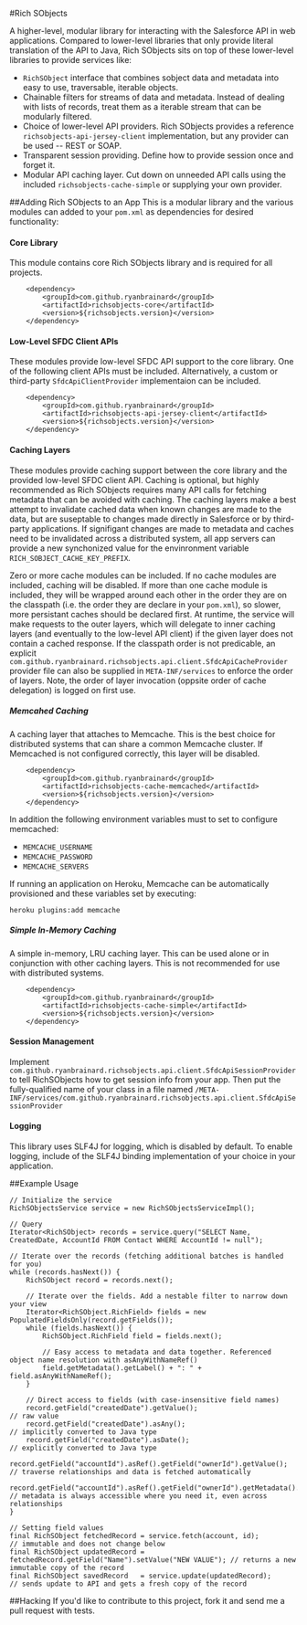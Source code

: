 #Rich SObjects

A higher-level, modular library for interacting with the Salesforce API in web applications.
Compared to lower-level libraries that only provide literal translation of the API
to Java, Rich SObjects sits on top of these lower-level libraries to provide services
like:

 - `RichSObject` interface that combines sobject data and metadata into easy to use, traversable, iterable objects.
 - Chainable filters for streams of data and metadata.
   Instead of dealing with lists of records, treat them as a iterable stream that can be modularly filtered.
 - Choice of lower-level API providers.
   Rich SObjects provides a reference `richsobjects-api-jersey-client` implementation, but any provider can be used -- REST or SOAP.
 - Transparent session providing. Define how to provide session once and forget it.
 - Modular API caching layer. Cut down on unneeded API calls using the included `richsobjects-cache-simple` or supplying your own provider.

##Adding Rich SObjects to an App
This is a modular library and the various modules can added to your `pom.xml` as dependencies for desired functionality:

#### Core Library
This module contains core Rich SObjects library and is required for all projects.

        <dependency>
            <groupId>com.github.ryanbrainard</groupId>
            <artifactId>richsobjects-core</artifactId>
            <version>${richsobjects.version}</version>
        </dependency>

#### Low-Level SFDC Client APIs
These modules provide low-level SFDC API support to the core library.
One of the following client APIs must be included.
Alternatively, a custom or third-party `SfdcApiClientProvider` implementaion can be included.

        <dependency>
            <groupId>com.github.ryanbrainard</groupId>
            <artifactId>richsobjects-api-jersey-client</artifactId>
            <version>${richsobjects.version}</version>
        </dependency>

#### Caching Layers
These modules provide caching support between the core library and the provided low-level SFDC client API.
Caching is optional, but highly recommended as Rich SObjects requires many API calls for fetching metadata
that can be avoided with caching. The caching layers make a best attempt to invalidate cached data when
known changes are made to the data, but are suseptable to changes made directly in Salesforce or
by third-party applications. If signifigant changes are made to metadata and caches need to be invalidated
across a distributed system, all app servers can provide a new synchonized value for the envinronment
variable `RICH_SOBJECT_CACHE_KEY_PREFIX`.

Zero or more cache modules can be included. If no cache modules are included, caching will be disabled.
If more than one cache module is included, they will be wrapped around each other in the order they are
on the classpath (i.e. the order they are declare in your `pom.xml`), so slower, more persistant caches
should be declared first. At runtime, the service will make requests to the outer layers, which will
delegate to inner caching layers (and eventually to the low-level API client) if the given layer does
not contain a cached response. If the classpath order is not predicable, an explicit
`com.github.ryanbrainard.richsobjects.api.client.SfdcApiCacheProvider`  provider file can
also be supplied in `META-INF/services` to enforce the order of layers. Note, the order of layer
invocation (oppsite order of cache delegation) is logged on first use.

##### Memcahed Caching
A caching layer that attaches to Memcache. This is the best choice for distributed systems that can
share a common Memcache cluster. If Memcached is not configured correctly, this layer will be disabled.

        <dependency>
            <groupId>com.github.ryanbrainard</groupId>
            <artifactId>richsobjects-cache-memcached</artifactId>
            <version>${richsobjects.version}</version>
        </dependency>

In addition the following environment variables must to set to configure memcached:

 - `MEMCACHE_USERNAME`
 - `MEMCACHE_PASSWORD`
 - `MEMCACHE_SERVERS`

If running an application on Heroku, Memcache can be automatically provisioned and these variables set by executing:

    heroku plugins:add memcache

##### Simple In-Memory Caching
A simple in-memory, LRU caching layer. This can be used alone or in conjunction with other caching layers.
This is not recommended for use with distributed systems.

        <dependency>
            <groupId>com.github.ryanbrainard</groupId>
            <artifactId>richsobjects-cache-simple</artifactId>
            <version>${richsobjects.version}</version>
        </dependency>

#### Session Management
Implement `com.github.ryanbrainard.richsobjects.api.client.SfdcApiSessionProvider`
to tell RichSObjects how to get session info from your app. Then put the fully-qualified name of your class in a file named
`/META-INF/services/com.github.ryanbrainard.richsobjects.api.client.SfdcApiSessionProvider`

#### Logging
This library uses SLF4J for logging, which is disabled by default.
To enable logging, include of the SLF4J binding implementation of your choice in your application.

##Example Usage

    // Initialize the service
    RichSObjectsService service = new RichSObjectsServiceImpl();

    // Query
    Iterator<RichSObject> records = service.query("SELECT Name, CreatedDate, AccountId FROM Contact WHERE AccountId != null");

    // Iterate over the records (fetching additional batches is handled for you)
    while (records.hasNext()) {
        RichSObject record = records.next();

        // Iterate over the fields. Add a nestable filter to narrow down your view
        Iterator<RichSObject.RichField> fields = new PopulatedFieldsOnly(record.getFields());
        while (fields.hasNext()) {
            RichSObject.RichField field = fields.next();

            // Easy access to metadata and data together. Referenced object name resolution with asAnyWithNameRef()
            field.getMetadata().getLabel() + ": " + field.asAnyWithNameRef();
        }

        // Direct access to fields (with case-insensitive field names)
        record.getField("createdDate").getValue();                                               // raw value
        record.getField("createdDate").asAny();                                                  // implicitly converted to Java type
        record.getField("createdDate").asDate();                                                 // explicitly converted to Java type
        record.getField("accountId").asRef().getField("ownerId").getValue();                     // traverse relationships and data is fetched automatically
        record.getField("accountId").asRef().getField("ownerId").getMetadata().isUpdateable();   // metadata is always accessible where you need it, even across relationships
    }

    // Setting field values
    final RichSObject fetchedRecord = service.fetch(account, id);                           // immutable and does not change below
    final RichSObject updatedRecord = fetchedRecord.getField("Name").setValue("NEW VALUE"); // returns a new immutable copy of the record
    final RichSObject savedRecord   = service.update(updatedRecord);                        // sends update to API and gets a fresh copy of the record

##Hacking
If you'd like to contribute to this project, fork it and send me a pull request with tests.